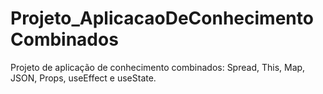 # Projeto_AplicacaoDeConhecimentoCombinados
 Projeto de aplicação de conhecimento combinados: Spread, This, Map, JSON, Props, useEffect e useState.
